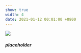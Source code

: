 ```yaml
---
show: true
width: 4
date: 2021-01-12 00:01:00 +0800
---
```

<div>
  <img data-src="assets/images/etc/life1.jpg" class="lazy w-100 rounded-top" src="{{ '/assets/images/empty_300x200.png' | relative_url }}" style="max-width: 300px; height: auto;">
  <div class="card-body">
    <h5 class="card-title">placeholder</h5>
  </div>
</div>
